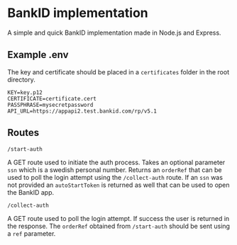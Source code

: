 # BankID implementation

A simple and quick BankID implementation made in Node.js and Express.

## Example .env

The key and certificate should be placed in a `certificates` folder in the root directory.

```
KEY=key.p12
CERTIFICATE=certificate.cert
PASSPHRASE=mysecretpassword
API_URL=https://appapi2.test.bankid.com/rp/v5.1
```

## Routes

`/start-auth`

A GET route used to initiate the auth process. Takes an optional parameter `ssn` which is a swedish personal number. Returns an `orderRef` that can be used to poll the login attempt using the `/collect-auth` route. If an `ssn` was not provided an `autoStartToken` is returned as well that can be used to open the BankID app.

`/collect-auth`

A GET route used to poll the login attempt. If success the user is returned in the response. The `orderRef` obtained from `/start-auth` should be sent using a `ref` parameter.
